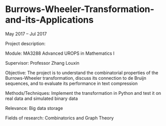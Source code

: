 # Burrows-Wheeler-Transformation-and-its-Applications

May 2017 – Jul 2017

Project description:

Module: MA3288 Advanced UROPS in Mathematics I

Supervisor: Professor Zhang Louxin

Objective: The project is to understand the combinatorial properties of the Burrows-Wheeler transformation, discuss its connection to de Bruijn sequences, and to evaluate its performance in text compression

Methods/Techniques: Implement the transformation in Python and test it on real data and simulated binary data

Relevance: Big data storage

Fields of research: Combinatorics and Graph Theory
